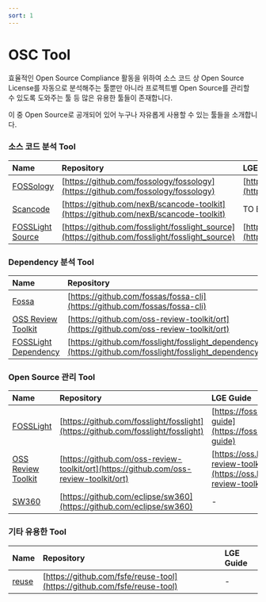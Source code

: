 ```yaml
---
sort: 1
---
```


# OSC Tool

효율적인 Open Source Compliance 활동을 위하여 소스 코드 상 Open Source License를 자동으로 분석해주는 툴뿐만 아니라 프로젝트별 Open Source를 관리할 수 있도록 도와주는 툴 등 많은 유용한 툴들이 존재합니다. 

이 중 Open Source로 공개되어 있어 누구나 자유롭게 사용할 수 있는 툴들을 소개합니다.



### 소스 코드 분석 Tool

| Name | Repository | LGE Guide |
| :--- | :--- | :--- |
| [FOSSology](https://www.fossology.org/) | [https://github.com/fossology/fossology](https://github.com/fossology/fossology) | [https://oss.lge.com/fossology-guide](https://oss.lge.com/fossology-guide)  |
| [Scancode](https://scancode-toolkit.readthedocs.io/en/latest/index.html) | [https://github.com/nexB/scancode-toolkit](https://github.com/nexB/scancode-toolkit) | TO BE |
| [FOSSLight Source](https://github.com/fosslight/fosslight_source) | [https://github.com/fosslight/fosslight_source](https://github.com/fosslight/fosslight_source) | [https://github.com/fosslight/fosslight_source](https://github.com/fosslight/fosslight_source) |


### Dependency 분석 Tool

| Name | Repository | LGE Guide |
| :--- | :--- | :--- |
| [Fossa](https://fossa.com/) | [https://github.com/fossas/fossa-cli](https://github.com/fossas/fossa-cli) | - |
| [OSS Review Toolkit](https://oss-review-toolkit.org/) | [https://github.com/oss-review-toolkit/ort](https://github.com/oss-review-toolkit/ort) | [https://oss.lge.com/oss-review-toolkit-guide](https://oss.lge.com/oss-review-toolkit-guide) |
| [FOSSLight Dependency](https://github.com/fosslight/fosslight_dependency) | [https://github.com/fosslight/fosslight_dependency](https://github.com/fosslight/fosslight_dependency) | [https://github.com/fosslight/fosslight_dependency](https://github.com/fosslight/fosslight_dependency) |

 

### Open Source 관리 Tool

| Name | Repository | LGE Guide |
| :--- | :--- | :--- |
| [FOSSLight](https://fosslight.org/) | [https://github.com/fosslight/fosslight](https://github.com/fosslight/fosslight) | [https://fosslight.org/fosslight-guide](https://fosslight.org/fosslight-guide)
| [OSS Review Toolkit](https://oss-review-toolkit.org/) | [https://github.com/oss-review-toolkit/ort](https://github.com/oss-review-toolkit/ort) | [https://oss.lge.com/oss-review-toolkit-guide](https://oss.lge.com/oss-review-toolkit-guide) |
| [SW360](https://github.com/eclipse/sw360) | [https://github.com/eclipse/sw360](https://github.com/eclipse/sw360) | - |



### 기타 유용한 Tool

| Name | Repository | LGE Guide |
| :--- | :--- | :--- |
| [reuse](https://reuse.software/) | [https://github.com/fsfe/reuse-tool](https://github.com/fsfe/reuse-tool) | - |
